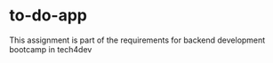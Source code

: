 # to-do-app
This assignment is part of the requirements for backend development bootcamp in tech4dev
